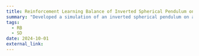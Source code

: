 ```yaml
---
title: Reinforcement Learning Balance of Inverted Spherical Pendulum on Holonomic Drive
summary: "Developed a simulation of an inverted spherical pendulum on a holonomic-driven robot using Gymnasium and MuJoCo. I independently modeled both the system simulation and reward function, achieving realistic and responsive control for this complex environment. The model was trained using Soft Actor-Critic"
tags:
  - RB
  - SD
date: 2024-10-01
external_link: 
---
```

